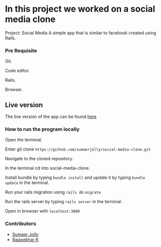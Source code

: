 # In this project we worked on a social media clone 

Project: Social Media
A simple app that is similar to facebook created using Rails.

### Pre Requisite

Git.

Code editor.

Rails.

Browser.

## Live version 
The live version of the app can be found [here](https://microverse-social-media.herokuapp.com)

### How to run the program locally
Open the terminal.

Enter git clone ``` https://github.com/sumaerjolly/social-media-clone.git ```

Navigate to the cloned repository.

In the terminal cd into social-media-clone.

Install bundle by typing ``` bundle install ``` and update it by typing ```bundle update``` in the terminal.

Run your rails migration using ``` rails db:migrate ```

Run the rails server by typing ```rails server``` in the terminal.

Open in browser with ```localhost:3000```

### Contributors

* [Sumaer Jolly](https://github.com/sumaerjolly)
* [Rajasekhar K ](https://github.com/IBTechRaj)

